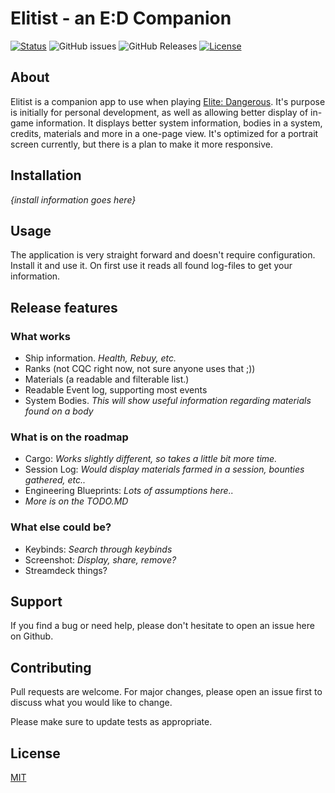 # Elitist - an E:D Companion


[![Status](https://img.shields.io/badge/status-active-success.svg?style=flat-square)]()
![GitHub issues](https://img.shields.io/github/issues/odylle/Elitist?style=flat-square)
![GitHub Releases](https://img.shields.io/github/downloads/odylle/Elitist/latest/total?style=flat-square)
[![License](https://img.shields.io/badge/license-MIT-blue.svg?style=flat-square)](/LICENSE)


## About <a name = "about"></a>

Elitist is a companion app to use when playing [Elite: Dangerous](https://elitedangerous.com/).
It's purpose is initially for personal development, as well as allowing better display of in-game information. It displays better system information, bodies in a system, credits, materials and more in a one-page view.
It's optimized for a portrait screen currently, but there is a plan to make it more responsive.

## Installation <a name = "installation"></a>

_{install information goes here}_

## Usage

The application is very straight forward and doesn't require configuration.
Install it and use it. On first use it reads all found log-files to get your information.

## Release features
### What works
- Ship information. *Health, Rebuy, etc.*
- Ranks (not CQC right now, not sure anyone uses that ;))
- Materials (a readable and filterable list.)
- Readable Event log, supporting most events
- System Bodies. *This will show useful information regarding materials found on a body*
### What is on the roadmap
- Cargo: *Works slightly different, so takes a little bit more time.*
- Session Log: *Would display materials farmed in a session, bounties gathered, etc..*
- Engineering Blueprints: *Lots of assumptions here..*
- *More is on the TODO.MD*
### What else could be?
- Keybinds: *Search through keybinds*
- Screenshot: *Display, share, remove?*
- Streamdeck things?

## Support
If you find a bug or need help, please don't hesitate to open an issue here on Github. 

## Contributing
Pull requests are welcome. For major changes, please open an issue first to discuss what you would like to change.

Please make sure to update tests as appropriate.

## License
[MIT](https://choosealicense.com/licenses/mit/)